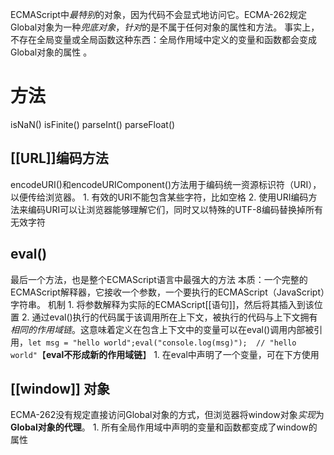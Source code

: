 ECMAScript中*最特别*的对象，因为代码不会显式地访问它。ECMA-262规定Global对象为一种*兜底对象*，*针对*的是不属于任何对象的属性和方法。
事实上，不存在全局变量或全局函数这种东西：全局作用域中定义的变量和函数都会变成Global对象的属性 。
# 方法
isNaN()
isFinite()
parseInt()
parseFloat()
## [[URL]]编码方法
encodeURI()和encodeURIComponent()方法用于编码统一资源标识符（URI），以便传给浏览器。
	1. 有效的URI不能包含某些字符，比如空格
	2. 使用URI编码方法来编码URI可以让浏览器能够理解它们，同时又以特殊的UTF-8编码替换掉所有无效字符
## eval()
最后一个方法，也是整个ECMAScript语言中最强大的方法
本质：一个完整的ECMAScript解释器，它接收一个参数，一个要执行的ECMAScript（JavaScript）字符串。
机制
	1. 将参数解释为实际的ECMAScript[[语句]]，然后将其插入到该位置
	2. 通过eval()执行的代码属于该调用所在上下文，被执行的代码与上下文拥有*相同的作用域链*。这意味着定义在包含上下文中的变量可以在eval()调用内部被引用，`let msg = "hello world";eval("console.log(msg)");  // "hello world"`【**eval不形成新的作用域链**】
		1. 在eval中声明了一个变量，可在下方使用
## [[window]] 对象
ECMA-262没有规定直接访问Global对象的方式，但浏览器将window对象*实现*为**Global对象的代理**。
	1. 所有全局作用域中声明的变量和函数都变成了window的属性